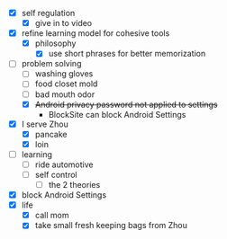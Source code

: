 - [x] self regulation
    - [x] give in to video 
- [x] refine learning model for cohesive tools
    - [x] philosophy
        - [x] use short phrases for better memorization
- [ ] problem solving
    - [ ] washing gloves
    - [ ] food closet mold
    - [ ] bad mouth odor
    - [x] ~~Android privacy password not applied to settings~~
        - BlockSite can block Android Settings
- [x] I serve Zhou
    - [x] pancake
    - [x] loin
- [ ] learning
    - [ ] ride automotive
    - [ ] self control
        - [ ] the 2 theories
- [x] block Android Settings
- [x] life 
    - [x] call mom
    - [x] take small fresh keeping bags from Zhou